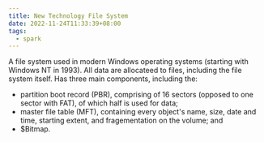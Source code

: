 ```yaml
---
title: New Technology File System
date: 2022-11-24T11:33:39+08:00
tags:
  - spark
---
```


A file system used in modern Windows operating systems (starting with Windows NT in 1993). All data are allocateed to files, including the file system itself. Has three main components, including the:
- partition boot record (PBR), comprising of 16 sectors (opposed to one sector with FAT), of which half is used for data;
- master file table (MFT), containing every object's name, size, date and time, starting extent, and fragementation on the volume; and
- $Bitmap.
